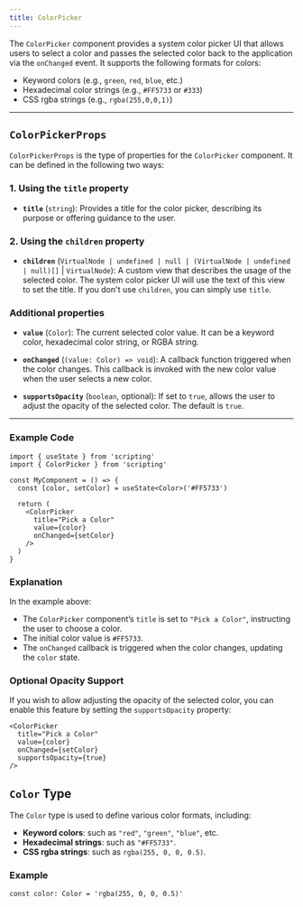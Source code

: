 ```yaml
---
title: ColorPicker
---
```

The `ColorPicker` component provides a system color picker UI that allows users to select a color and passes the selected color back to the application via the `onChanged` event. It supports the following formats for colors:
- Keyword colors (e.g., `green`, `red`, `blue`, etc.)
- Hexadecimal color strings (e.g., `#FF5733` or `#333`)
- CSS rgba strings (e.g., `rgba(255,0,0,1)`)

---

## `ColorPickerProps`

`ColorPickerProps` is the type of properties for the `ColorPicker` component. It can be defined in the following two ways:

### 1. Using the `title` property
- **`title`** (`string`): Provides a title for the color picker, describing its purpose or offering guidance to the user.

### 2. Using the `children` property
- **`children`** (`VirtualNode | undefined | null | (VirtualNode | undefined | null)[]` | `VirtualNode`): A custom view that describes the usage of the selected color. The system color picker UI will use the text of this view to set the title. If you don't use `children`, you can simply use `title`.

### Additional properties

- **`value`** (`Color`): The current selected color value. It can be a keyword color, hexadecimal color string, or RGBA string.
  
- **`onChanged`** (`(value: Color) => void`): A callback function triggered when the color changes. This callback is invoked with the new color value when the user selects a new color.

- **`supportsOpacity`** (`boolean`, optional): If set to `true`, allows the user to adjust the opacity of the selected color. The default is `true`.

---

### Example Code

```tsx
import { useState } from 'scripting'
import { ColorPicker } from 'scripting'

const MyComponent = () => {
  const [color, setColor] = useState<Color>('#FF5733')

  return (
    <ColorPicker
      title="Pick a Color"
      value={color}
      onChanged={setColor}
    />
  )
}
```

### Explanation
In the example above:
- The `ColorPicker` component’s `title` is set to `"Pick a Color"`, instructing the user to choose a color.
- The initial color value is `#FF5733`.
- The `onChanged` callback is triggered when the color changes, updating the `color` state.

### Optional Opacity Support

If you wish to allow adjusting the opacity of the selected color, you can enable this feature by setting the `supportsOpacity` property:

```tsx
<ColorPicker
  title="Pick a Color"
  value={color}
  onChanged={setColor}
  supportsOpacity={true}
/>
```

## `Color` Type

The `Color` type is used to define various color formats, including:
- **Keyword colors**: such as `"red"`, `"green"`, `"blue"`, etc.
- **Hexadecimal strings**: such as `"#FF5733"`.
- **CSS rgba strings**: such as `rgba(255, 0, 0, 0.5)`.

### Example

```tsx
const color: Color = 'rgba(255, 0, 0, 0.5)'
```